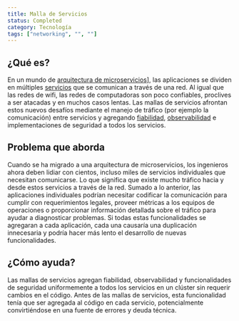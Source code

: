 ```yaml
---
title: Malla de Servicios
status: Completed
category: Tecnología
tags: ["networking", "", ""]
---
```


## ¿Qué es?

En un mundo de [arquitectura de microservicios](/es/microservices-architecture/)], las aplicaciones se dividen en múltiples [servicios](/es/service/) que se comunican a través de una red.
Al igual que las redes de wifi, las redes de computadoras son poco confiables, proclives a ser atacadas y en muchos casos lentas.
Las mallas de servicios afrontan estos nuevos desafíos mediante el manejo de tráfico (por ejemplo la comunicación) entre servicios y
agregando [fiabilidad](/es/reliability/), [observabilidad](/es/observability/) e implementaciones de seguridad a todos los servicios.

## Problema que aborda

Cuando se ha migrado a una arquitectura de microservicios, los ingenieros ahora deben lidiar con cientos,
incluso miles de servicios individuales que necesitan comunicarse.
Lo que significa que existe mucho tráfico hacia y desde estos servicios a través de la red.
Sumado a lo anterior, las aplicaciones individuales podrían necesitar codificar la comunicación para cumplir con requerimientos legales,
proveer métricas a los equipos de operaciones o proporcionar información detallada sobre el tráfico para ayudar a diagnosticar problemas.
Si todas estas funcionalidades se agregaran a cada aplicación,
cada una causaría una duplicación innecesaria y podría hacer más lento el desarrollo de nuevas funcionalidades.

## ¿Cómo ayuda?

Las mallas de servicios agregan fiabilidad, observabilidad y funcionalidades de seguridad
uniformemente a todos los servicios en un clúster sin requerir cambios en el código.
Antes de las mallas de servicios, esta funcionalidad tenía que ser agregada al código en cada servicio,
potencialmente convirtiéndose en una fuente de errores y deuda técnica.
